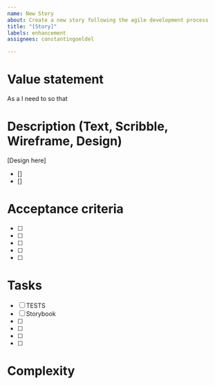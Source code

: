 ```yaml
---
name: New Story
about: Create a new story following the agile development process
title: "[Story]"
labels: enhancement
assignees: constantingoeldel

---
```


# Value statement

As a 
I need to 
so that 

# Description (Text, Scribble, Wireframe, Design)

[Design here]

-  []
-  []

# Acceptance criteria

- [ ] 
- [ ]
- [ ] 
- [ ] 
- [ ] 

# Tasks


- [ ] TESTS 
- [ ] Storybook
- [ ] 
- [ ] 
- [ ] 
- [ ] 


# Complexity
